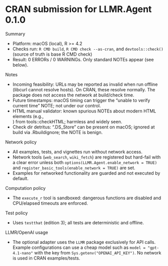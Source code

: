 CRAN submission for LLMR.Agent 0.1.0
====================================

Summary
- Platform: macOS (local), R >= 4.2
- Checks run: `R CMD build`, `R CMD check --as-cran`, and `devtools::check()` (source of truth is base R CMD check)
- Result: 0 ERRORs / 0 WARNINGs. Only standard NOTEs appear (see below).

Notes
- Incoming feasibility: URLs may be reported as invalid when run offline (libcurl cannot resolve hosts). On CRAN, these resolve normally. The package does not access the network at build/check time.
- Future timestamps: macOS timing can trigger the “unable to verify current time” NOTE; not under our control.
- HTML manual validator: known spurious NOTEs about modern HTML elements (e.g., <main>) from tools::checkHTML; harmless and widely seen.
- Check dir detritus: “.DS_Store” can be present on macOS; ignored at build via .Rbuildignore; the NOTE is benign.

Network policy
- All examples, tests, and vignettes run without network access.
- Network tools (`web_search`, `wiki_fetch`) are registered but hard-fail with a clear error unless both
  `options(LLMR.Agent.enable_network = TRUE)` and `register_basic_tools(enable_network = TRUE)` are set.
- Examples for networked functionality are guarded and not executed by default.

Computation policy
- The `execute_r` tool is sandboxed: dangerous functions are disabled and CPU/elapsed timeouts are enforced.

Test policy
- Uses `testthat` (edition 3); all tests are deterministic and offline.

LLMR/OpenAI usage
- The optional adapter uses the `LLMR` package exclusively for API calls. Example configurations can use a cheap model such as `model = "gpt-4.1-nano"` with the key from `Sys.getenv("OPENAI_API_KEY")`. No network is used in CRAN examples/tests.

